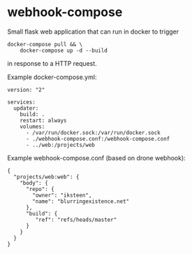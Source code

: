 # webhook-compose

Small flask web application that can run in docker to trigger
```
docker-compose pull && \
	docker-compose up -d --build
```
in response to a HTTP request.

Example docker-compose.yml:

```
version: "2"

services:
  updater:
    build: .
    restart: always
    volumes:
      - /var/run/docker.sock:/var/run/docker.sock
      - ./webhook-compose.conf:/webhook-compose.conf
      - ../web:/projects/web
```

Example webhook-compose.conf (based on drone webhook):
```
{
  "projects/web:web": {
    "body": {
      "repo": {
        "owner": "iksteen",
        "name": "blurringexistence.net"
      },
      "build": {
         "ref": "refs/heads/master"
      }
    }
  }
}
```
